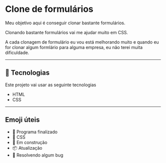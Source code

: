 # Clone de formulários

Meu objetivo aqui é conseguir clonar bastante formulários.

Clonando bastante formulários vai me ajudar muito em CSS.

A cada clonagem de formulário eu vou está melhorando muito e quando eu for clonar algum formlário para alguma empresa, eu não terei muita dificuldade.
***
## 🚀 Tecnologias

Este projeto vai usar as seguinte tecnologias
- HTML
- CSS 
---
## Emoji úteis
- 🎉 Programa finalizado
- 🎨 CSS 
- 🚧 Em construção
- 📦 Atualização
- 🐛 Resolvendo algum bug